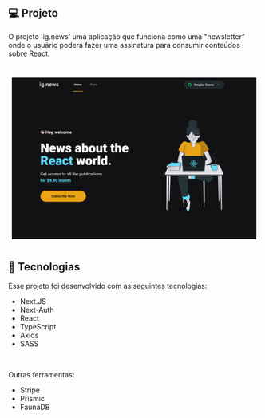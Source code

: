 ## 💻 Projeto

O projeto 'ig.news' uma aplicação que funciona como uma "newsletter" onde o usuário poderá fazer uma assinatura para consumir conteúdos sobre React.

<div align="center" style="margin-bottom: 40px; margin-top: 40px;">
  <img style="max-width: 490px" src=".github/capa.png" alt="Imagem do Projeto" />
</div>

## 🚀 Tecnologias

Esse projeto foi desenvolvido com as seguintes tecnologias:

* Next.JS
* Next-Auth
* React
* TypeScript
* Axios
* SASS

<br>

Outras ferramentas:

* Stripe
* Prismic
* FaunaDB